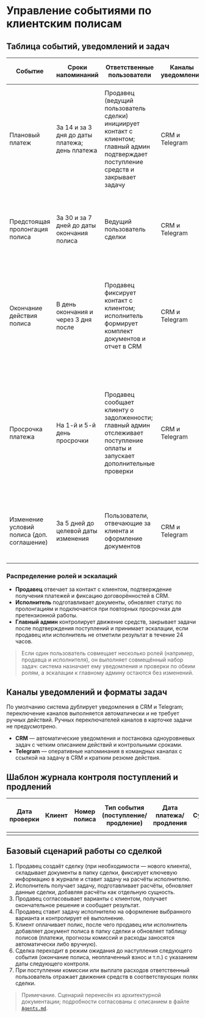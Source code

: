 # Управление событиями по клиентским полисам

## Таблица событий, уведомлений и задач

| Событие | Сроки напоминаний | Ответственные пользователи | Каналы уведомлений | Формат создаваемых задач |
| --- | --- | --- | --- | --- |
| Плановый платеж | За 14 и за 3 дня до даты платежа; день платежа | Продавец (ведущий пользователь сделки) инициирует контакт с клиентом; главный админ подтверждает поступление средств и закрывает задачу | CRM и Telegram | Задача в CRM с описанием подтверждения оплаты в основном тексте, при отсутствии отметки продавца автоматически эскалируется главному админу через 24 часа |
| Предстоящая пролонгация полиса | За 30 и за 7 дней до даты окончания полиса | Ведущий пользователь сделки | CRM и Telegram | Задача в CRM на подготовку предложения по пролонгации с перечислением требуемых действий в тексте |
| Окончание действия полиса | В день окончания и через 3 дня после | Продавец фиксирует контакт с клиентом; исполнитель формирует комплект документов и отчет в CRM | CRM и Telegram | Эскалационная задача в CRM с обязательным комментарием о принятых действиях, при отсутствии ответа исполнителя уведомление уходит главному админу |
| Просрочка платежа | На 1-й и 5-й день просрочки | Продавец сообщает клиенту о задолженности; главный админ отслеживает поступление оплаты и запускает дополнительные проверки | CRM и Telegram | Задача-напоминание в CRM с фиксацией результата контакта и датой повторного шага в описании, при повторной просрочке исполнитель подключается для подготовки претензионных документов |
| Изменение условий полиса (доп. соглашение) | За 5 дней до целевой даты изменения | Пользователи, отвечающие за клиента и оформление документов | CRM и Telegram | Задача в CRM с описанием этапов согласования в основном тексте без вложенных пунктов |

### Распределение ролей и эскалаций

- **Продавец** отвечает за контакт с клиентом, подтверждение получения платежей и фиксацию договорённостей в CRM.
- **Исполнитель** подготавливает документы, обновляет статус по пролонгациям и подключается при повторных просрочках для претензионной работы.
- **Главный админ** контролирует движение средств, закрывает задачи после подтверждения поступлений и принимает эскалации, если продавец или исполнитель не отметили результат в течение 24 часов.

> Если один пользователь совмещает несколько ролей (например, продавца и исполнителя), он выполняет совмещённый набор задач: система назначает ему уведомления и проверки по обеим ролям, а эскалации к главному админу остаются без изменений.

## Каналы уведомлений и форматы задач

По умолчанию система дублирует уведомления в CRM и Telegram; переключение каналов выполняется автоматически и не требует ручных действий.
Ручных переключателей каналов в карточке задачи не предусмотрено.

* **CRM** — автоматические уведомления и постановка одноуровневых задач с четким описанием действий и контрольными сроками.
* **Telegram** — оперативные напоминания в командных каналах с ссылкой на задачу в CRM и кратким резюме действия.

## Шаблон журнала контроля поступлений и продлений

| Дата проверки | Клиент | Номер полиса | Тип события (поступление/продление) | Дата платежа/продления | Сумма | Ответственный | Статус (выполнено/в процессе/просрочено) | Комментарии/результат |
| --- | --- | --- | --- | --- | --- | --- | --- | --- |
| | | | | | | | | |

## Базовый сценарий работы со сделкой

1. Продавец создаёт сделку (при необходимости — нового клиента), складывает документы в папку сделки, фиксирует ключевую информацию в журнале и ставит задачу на расчёты исполнителю.
2. Исполнитель получает задачу, подготавливает расчёты, обновляет данные сделки, добавляя расчёты как отдельную сущность.
3. Продавец согласовывает варианты с клиентом, получает окончательное решение и сообщает результат.
4. Продавец ставит задачу исполнителю на оформление выбранного варианта и контролирует её выполнение.
5. Клиент оплачивает полис, после чего продавец или исполнитель добавляет документ полиса в папку сделки и обновляет таблицу полисов (платежи, прогнозы комиссий и расходы заносятся автоматически либо вручную).
6. Сделка переходит в режим ожидания до наступления следующего события (окончание полиса, неоплаченный взнос и т.п.) с указанием даты следующего контроля.
7. При поступлении комиссии или выплате расходов ответственный пользователь отражает движения средств в соответствующих полях сделки.

> Примечание. Сценарий перенесён из архитектурной документации; подробности согласованы с описанием в файле [`Agents.md`](../Agents.md).
